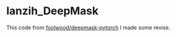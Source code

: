 # Ianzih_DeepMask

This code from [foolwood/deepmask-pytorch](https://github.com/foolwood/deepmask-pytorch)
I made some revise.
